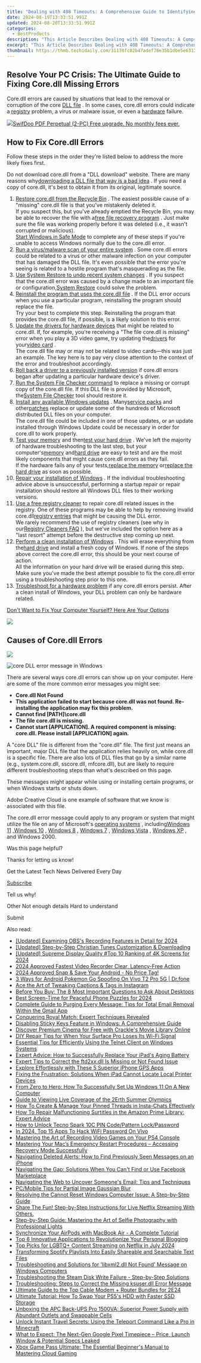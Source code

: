 ```yaml
---
title: "Dealing with 408 Timeouts: A Comprehensive Guide to Identifying & Resolving the Issue"
date: 2024-08-19T13:33:51.991Z
updated: 2024-08-20T13:33:51.991Z
categories:
  - BestProducts
description: "This Article Describes Dealing with 408 Timeouts: A Comprehensive Guide to Identifying & Resolving the Issue"
excerpt: "This Article Describes Dealing with 408 Timeouts: A Comprehensive Guide to Identifying & Resolving the Issue"
thumbnail: https://thmb.techidaily.com/31170fc82b47adef76e35b1dbe5e6312865cece8cca3cd844fe92c1c213c87ec.jpg
---
```


## Resolve Your PC Crisis: The Ultimate Guide to Fixing Core.dll Missing Errors
 Core.dll errors are caused by situations that lead to the removal or corruption of the core [DLL file](https://www.lifewire.com/what-is-a-dll-file-2625852) . In some cases, core.dll errors could indicate a [registry](https://www.lifewire.com/windows-registry-2625992) problem, a virus or malware issue, or even a [hardware](https://www.lifewire.com/computer-hardware-2625895) failure.

<!-- affiliate ads begin -->
<a href="https://purchase.swifdoo.com/order/checkout.php?PRODS=38709260&QTY=1&AFFILIATE=108875&CART=1"><img src="https://secure.avangate.com/images/merchant/8b932759a5a04ddb34bf79e3f9072e4b/products/Product%20box%20white-1024x1024.png" border="0">SwifDoo PDF Perpetual (2-PC)  Free upgrade. No monthly fees ever. </a>
<!-- affiliate ads end -->
## How to Fix Core.dll Errors

 Follow these steps in the order they're listed below to address the more likely fixes first.

 Do not download core.dll from a "DLL download" website. There are many reasons why[downloading a DLL file that way is a bad idea](https://www.lifewire.com/important-reasons-not-to-download-dll-files-2624455) . If you need a copy of core.dll, it's best to obtain it from its original, legitimate source.

1. [Restore core.dll from the Recycle Bin](https://www.lifewire.com/how-to-restore-deleted-files-from-the-recycle-bin-2624515) . The easiest possible cause of a "missing" core.dll file is that you've mistakenly deleted it.  
 If you suspect this, but you've already emptied the Recycle Bin, you may be able to recover the file with a[free file recovery program](https://www.lifewire.com/free-data-recovery-software-tools-2622893) . Just make sure the file was working properly before it was deleted (i.e., it wasn't corrupted or malicious).  
[Start Windows in Safe Mode](https://www.lifewire.com/how-do-i-start-windows-in-safe-mode-2624480) to complete any of these steps if you're unable to access Windows normally due to the core.dll error.
2. [Run a virus/malware scan of your entire system](https://www.lifewire.com/properly-scan-your-computer-for-viruses-and-other-malware-2624526) . Some core.dll errors could be related to a virus or other malware infection on your computer that has damaged the DLL file. It's even possible that the error you're seeing is related to a hostile program that's masquerading as the file.
3. [Use System Restore to undo recent system changes](https://www.lifewire.com/how-to-use-system-restore-in-windows-2626131) . If you suspect that the core.dll error was caused by a change made to an important file or configuration,[System Restore](https://www.lifewire.com/what-is-system-restore-2626022) could solve the problem.
4. [Reinstall the program that uses the core.dll file](https://www.lifewire.com/what-is-the-proper-way-to-reinstall-a-software-program-2624478) . If the DLL error occurs when you use a particular program, reinstalling the program should replace the file.  
 Try your best to complete this step. Reinstalling the program that provides the core.dll file, if possible, is a likely solution to this error.
5. [Update the drivers for hardware devices](https://www.lifewire.com/how-to-update-drivers-in-windows-2619214) that might be related to core.dll. If, for example, you're receiving a "The file core.dll is missing" error when you play a 3D video game, try updating the[drivers](https://www.lifewire.com/what-is-a-device-driver-2625796) for your[video card](https://www.lifewire.com/what-is-a-video-card-2618161) .  
 The core.dll file may or may not be related to video cards—this was just an example. The key here is to pay very close attention to the context of the error and troubleshoot accordingly.
6. [Roll back a driver to a previously installed version](https://www.lifewire.com/how-to-roll-back-a-driver-in-windows-2619217) if core.dll errors began after updating a particular hardware device's driver.
7. [Run the System File Checker command](https://www.lifewire.com/how-to-use-sfc-scannow-to-repair-windows-system-files-2626161) to replace a missing or corrupt copy of the core.dll file. If this DLL file is provided by Microsoft, the[System File Checker](https://www.lifewire.com/sfc-command-system-file-checker-2626020) tool should restore it.
8. [Install any available Windows updates](https://www.lifewire.com/how-to-check-for-install-windows-updates-2624596) . Many[service packs](https://www.lifewire.com/what-is-a-service-pack-2626010) and other[patches](https://www.lifewire.com/what-is-a-patch-2625960) replace or update some of the hundreds of Microsoft distributed DLL files on your computer.  
 The core.dll file could be included in one of those updates, or an update installed through Windows Update could be necessary in order for core.dll to work properly.
9. [Test your memory](https://www.lifewire.com/free-memory-test-programs-2626178) and then[test your hard drive](https://www.lifewire.com/free-hard-drive-testing-programs-2626183) . We've left the majority of hardware troubleshooting to the last step, but your computer's[memory](https://www.lifewire.com/what-is-random-access-memory-ram-2618159) and[hard drive](https://www.lifewire.com/what-is-a-hard-disk-drive-2618152) are easy to test and are the most likely components that might cause core.dll errors as they fail.  
 If the hardware fails any of your tests,[replace the memory](https://www.lifewire.com/how-to-replace-the-memory-ram-in-a-computer-2626201) or[replace the hard drive](https://www.lifewire.com/how-to-replace-a-hard-drive-2626200) as soon as possible.
10. [Repair your installation of Windows](https://www.lifewire.com/how-do-i-automatically-repair-windows-problems-2624907) . If the individual troubleshooting advice above is unsuccessful, performing a startup repair or repair installation should restore all Windows DLL files to their working versions.
11. [Use a free registry cleaner](https://www.lifewire.com/free-registry-cleaners-2626176) to repair core.dll related issues in the registry. One of these programs may be able to help by removing invalid core.dll[registry entries](https://www.lifewire.com/what-is-a-registry-key-2625999) that might be causing the DLL error.  
 We rarely recommend the use of registry cleaners (see why in our[Registry Cleaners FAQ](https://www.lifewire.com/registry-cleaner-faq-2625124) ), but we've included the option here as a "last resort" attempt before the destructive step coming up next.
12. [Perform a clean installation of Windows](https://www.lifewire.com/how-to-clean-install-windows-2624904) . This will erase everything from the[hard drive](https://www.lifewire.com/what-is-a-hard-disk-drive-2618152) and install a fresh copy of Windows. If none of the steps above correct the core.dll error, this should be your next course of action.  
 All the information on your hard drive will be erased during this step. Make sure you've made the best attempt possible to fix the core.dll error using a troubleshooting step prior to this one.
13. [Troubleshoot for a hardware problem](https://www.lifewire.com/fix-a-dll-issue-caused-by-a-hardware-problem-2624493) if any core.dll errors persist. After a clean install of Windows, your DLL problem can only be hardware related.

[Don't Want to Fix Your Computer Yourself? Here Are Your Options](https://www.lifewire.com/how-do-i-get-my-computer-fixed-2625167)

<!-- affiliate ads begin -->
<a href="https://secure.2checkout.com/order/checkout.php?PRODS=4940317&QTY=1&AFFILIATE=108875&CART=1"><img src="https://secure.avangate.com/images/merchant/333ac5d90817d69113471fbb6e531bee/sps-partnership-728x90eng.png" border="0"></a>
<!-- affiliate ads end -->
## Causes of Core.dll Errors

<!-- affiliate ads begin -->
<a href="https://shop.systoolsgroup.com/affiliate.php?ACCOUNT=SYSTOOBY&AFFILIATE=108875&PATH=https%3A%2F%2Fwww.systoolsgroup.com%3FAFFILIATE%3D108875%26RESOURCE%3D%2BSysTools%2BOutlook%2BRecovery"><img src="https://www.systoolsgroup.com/box/outlook-recovery.png" border="0"></a>
<!-- affiliate ads end -->
![core DLL error message in Windows](https://www.lifewire.com/thmb/4CzfTsaLQYHN32Vx8k0hNjrfMS8=/1500x0/filters:no_upscale():max_bytes(150000):strip_icc():format(webp)/core-dll-error-message-5ab3bf728e1b6e00379ec776.png)

 There are several ways core.dll errors can show up on your computer. Here are some of the more common error messages you might see:

* **Core.dll Not Found**
* **This application failed to start because core.dll was not found. Re-installing the application may fix this problem.**
* **Cannot find \[PATH\]\\core.dll**
* **The file core.dll is missing.**
* **Cannot start \[APPLICATION\]. A required component is missing: core.dll. Please install \[APPLICATION\] again.**

 A "core DLL" file is different from the "core.dll" file. The first just means an important, major DLL file that the application relies heavily on, while core.dll is a specific file. There are also lots of DLL files that go by a similar name (e.g., system.core.dll, sscore.dll, mfcore.dll), but are likely to require different troubleshooting steps than what's described on this page.

 These messages might appear while using or installing certain programs, or when Windows starts or shuts down.

 Adobe Creative Cloud is one example of software that we know is associated with this file.

 The core.dll error message could apply to any program or system that might utilize the file on any of Microsoft's [operating systems](https://www.lifewire.com/operating-systems-2625912) , including[Windows 11](https://www.lifewire.com/windows-11-5188930) ,[Windows 10](https://www.lifewire.com/windows-10-2626217) , [Windows 8](https://www.lifewire.com/windows-8-2626235) , [Windows 7](https://www.lifewire.com/windows-7-2626265) , [Windows Vista](https://www.lifewire.com/windows-vista-2626311) , [Windows XP](https://www.lifewire.com/windows-xp-2626354) , and Windows 2000.

Was this page helpful?

Thanks for letting us know!

 Get the Latest Tech News Delivered Every Day

[Subscribe](https://www.lifewire.com/#)

Tell us why!

 Other  Not enough details  Hard to understand

 Submit

<ins class="adsbygoogle"
     style="display:block"
     data-ad-format="autorelaxed"
     data-ad-client="ca-pub-7571918770474297"
     data-ad-slot="1223367746"></ins>



<ins class="adsbygoogle"
     style="display:block"
     data-ad-client="ca-pub-7571918770474297"
     data-ad-slot="8358498916"
     data-ad-format="auto"
     data-full-width-responsive="true"></ins>

<span class="atpl-alsoreadstyle">Also read:</span>
<div><ul>
<li><a href="https://on-screen-recording.techidaily.com/updated-examining-obss-recording-features-in-detail-for-2024/"><u>[Updated] Examining OBS's Recording Features in Detail for 2024</u></a></li>
<li><a href="https://extra-support.techidaily.com/updated-step-by-step-christian-tunes-customization-and-downloading/"><u>[Updated] Step-by-Step Christian Tunes Customization & Downloading</u></a></li>
<li><a href="https://vp-tips.techidaily.com/updated-supreme-display-quality-top-10-ranking-of-4k-screens-for-2024/"><u>[Updated] Supreme Display Quality  #Top 10 Ranking of 4K Screens for 2024</u></a></li>
<li><a href="https://screen-capture.techidaily.com/2024-approved-fastest-video-recorder-clear-latency-free-action/"><u>2024 Approved  Fastest Video Recorder  Clear, Latency-Free Action</u></a></li>
<li><a href="https://screen-recording.techidaily.com/1715860817234-2024-approved-snap-and-save-your-android-no-price-tag/"><u>2024 Approved  Snap & Save Your Android - No Price Tag!</u></a></li>
<li><a href="https://change-location.techidaily.com/3-ways-for-android-pokemon-go-spoofing-on-vivo-t2-pro-5g-drfone-by-drfone-virtual-android/"><u>3 Ways for Android Pokemon Go Spoofing On Vivo T2 Pro 5G | Dr.fone</u></a></li>
<li><a href="https://tech-recovery.techidaily.com/ace-the-art-of-tweaking-captions-and-tags-in-instagram/"><u>Ace the Art of Tweaking Captions & Tags in Instagram</u></a></li>
<li><a href="https://tech-recovery.techidaily.com/before-you-buy-the-8-most-important-questions-to-ask-about-desktops/"><u>Before You Buy: The 8 Most Important Questions to Ask About Desktops</u></a></li>
<li><a href="https://screen-recording.techidaily.com/best-screen-time-for-peaceful-phone-puzzles-for-2024/"><u>Best Screen-Time for Peaceful Phone Puzzles for 2024</u></a></li>
<li><a href="https://tech-recovery.techidaily.com/complete-guide-to-purging-every-message-tips-for-total-email-removal-within-the-gmail-app/"><u>Complete Guide to Purging Every Message: Tips for Total Email Removal Within the Gmail App</u></a></li>
<li><a href="https://tech-recovery.techidaily.com/conquering-royal-match-expert-techniques-revealed/"><u>Conquering Royal Match: Expert Techniques Revealed</u></a></li>
<li><a href="https://tech-recovery.techidaily.com/disabling-sticky-keys-feature-in-windows-a-comprehensive-guide/"><u>Disabling Sticky Keys Feature in Windows: A Comprehensive Guide</u></a></li>
<li><a href="https://tech-recovery.techidaily.com/discover-premium-cinema-for-free-with-crackles-movie-library-online/"><u>Discover Premium Cinema for Free with Crackle's Movie Library Online</u></a></li>
<li><a href="https://tech-recovery.techidaily.com/diy-repair-tips-for-when-your-surface-pro-loses-its-wi-fi-signal/"><u>DIY Repair Tips for When Your Surface Pro Loses Its Wi-Fi Signal</u></a></li>
<li><a href="https://tech-recovery.techidaily.com/essential-tips-for-efficiently-using-the-telnet-client-on-windows-systems/"><u>Essential Tips for Efficiently Using the Telnet Client on Windows Systems</u></a></li>
<li><a href="https://tech-recovery.techidaily.com/expert-advice-how-to-successfully-replace-your-ipads-aging-battery/"><u>Expert Advice: How to Successfully Replace Your iPad's Aging Battery</u></a></li>
<li><a href="https://tech-recovery.techidaily.com/expert-tips-to-correct-the-ftd2xxdll-is-missing-or-not-found-issue/"><u>Expert Tips to Correct the ftd2xx.dll Is Missing or Not Found Issue</u></a></li>
<li><a href="https://tech-recovery.techidaily.com/explore-effortlessly-with-these-5-superior-iphone-gps-apps/"><u>Explore Effortlessly with These 5 Superior iPhone GPS Apps</u></a></li>
<li><a href="https://tech-recovery.techidaily.com/fixing-the-frustration-solutions-when-ipad-cannot-locate-local-printer-devices/"><u>Fixing the Frustration: Solutions When iPad Cannot Locate Local Printer Devices</u></a></li>
<li><a href="https://tech-recovery.techidaily.com/from-zero-to-hero-how-to-successfully-set-up-windows-11-on-a-new-computer/"><u>From Zero to Hero: How To Successfully Set Up Windows 11 On A New Computer</u></a></li>
<li><a href="https://tech-recovery.techidaily.com/guide-to-viewing-live-coverage-of-the-2erth-summer-olympics/"><u>Guide to Viewing Live Coverage of the 2Erth Summer Olympics</u></a></li>
<li><a href="https://tech-recovery.techidaily.com/how-to-create-and-manage-your-pinned-threads-in-insta-chats-effectively/"><u>How To Create & Manage Your Pinned Threads in Insta-Chats Effectively</u></a></li>
<li><a href="https://tech-recovery.techidaily.com/how-to-repair-malfunctioning-surtitles-in-the-amazon-prime-library-expert-advice/"><u>How To Repair Malfunctioning Surtitles in the Amazon Prime Library: Expert Advice</u></a></li>
<li><a href="https://unlock-android.techidaily.com/how-to-unlock-tecno-spark-10c-pin-codepattern-lockpassword-by-drfone-android/"><u>How to Unlock Tecno Spark 10C PIN Code/Pattern Lock/Password</u></a></li>
<li><a href="https://android-unlock.techidaily.com/in-2024-top-15-apps-to-hack-wifi-password-on-vivo-by-drfone-android/"><u>In 2024, Top 15 Apps To Hack WiFi Password On Vivo</u></a></li>
<li><a href="https://tech-recovery.techidaily.com/mastering-the-art-of-recording-video-games-on-your-ps4-console/"><u>Mastering the Art of Recording Video Games on Your PS4 Console</u></a></li>
<li><a href="https://tech-recovery.techidaily.com/mastering-your-macs-emergency-restart-procedures-accessing-recovery-mode-successfully/"><u>Mastering Your Mac’s Emergency Restart Procedures – Accessing Recovery Mode Successfully</u></a></li>
<li><a href="https://tech-recovery.techidaily.com/navigating-deleted-alerts-how-to-find-previously-seen-messages-on-an-iphone/"><u>Navigating Deleted Alerts: How to Find Previously Seen Messages on an iPhone</u></a></li>
<li><a href="https://tech-recovery.techidaily.com/navigating-the-gap-solutions-when-you-cant-find-or-use-facebook-marketplace/"><u>Navigating the Gap: Solutions When You Can't Find or Use Facebook Marketplace</u></a></li>
<li><a href="https://tech-recovery.techidaily.com/navigating-the-web-to-uncover-someones-email-tips-and-techniques/"><u>Navigating the Web to Uncover Someone's Email: Tips and Techniques</u></a></li>
<li><a href="https://extra-information.techidaily.com/pcmobile-tips-for-partial-image-gaussian-blur/"><u>PC/Mobile Tips for Partial Image Gaussian Blur</u></a></li>
<li><a href="https://tech-recovery.techidaily.com/resolving-the-cannot-reset-windows-computer-issue-a-step-by-step-guide/"><u>Resolving the Cannot Reset Windows Computer Issue: A Step-by-Step Guide</u></a></li>
<li><a href="https://tech-recovery.techidaily.com/share-the-fun-step-by-step-instructions-for-live-netflix-streaming-with-others/"><u>Share The Fun! Step-by-Step Instructions for Live Netflix Streaming With Others.</u></a></li>
<li><a href="https://tech-recovery.techidaily.com/step-by-step-guide-mastering-the-art-of-selfie-photography-with-professional-lights/"><u>Step-by-Step Guide: Mastering the Art of Selfie Photography with Professional Lights</u></a></li>
<li><a href="https://tech-recovery.techidaily.com/synchronize-your-airpods-with-macbook-air-a-complete-tutorial/"><u>Synchronize Your AirPods with MacBook Air - A Complete Tutorial</u></a></li>
<li><a href="https://tech-recovery.techidaily.com/top-6-innovative-applications-to-revolutionize-your-personal-blogging/"><u>Top 6 Innovative Applications to Revolutionize Your Personal Blogging</u></a></li>
<li><a href="https://tech-recovery.techidaily.com/top-picks-for-lgbtqplus-content-streaming-on-netflix-in-july-2024/"><u>Top Picks for LGBTQ+ Content Streaming on Netflix in July 2024</u></a></li>
<li><a href="https://tech-recovery.techidaily.com/transforming-spotify-playlists-into-easily-shareable-and-searchable-text-files/"><u>Transforming Spotify Playlists Into Easily Shareable and Searchable Text Files</u></a></li>
<li><a href="https://tech-recovery.techidaily.com/troubleshooting-and-solutions-for-libxml2dll-not-found-message-on-windows-computers/"><u>Troubleshooting and Solutions for 'libxml2.dll Not Found' Message on Windows Computers</u></a></li>
<li><a href="https://tech-recovery.techidaily.com/troubleshooting-the-steam-disk-write-failure-step-by-step-solutions/"><u>Troubleshooting the Steam Disk Write Failure - Step-by-Step Solutions</u></a></li>
<li><a href="https://tech-recovery.techidaily.com/troubleshooting-steps-to-correct-the-missing-ksuserdll-error-message/"><u>Troubleshooting: Steps to Correct the Missing ksuser.dll Error Message</u></a></li>
<li><a href="https://tech-recovery.techidaily.com/ultimate-guide-to-the-top-cable-modem-plus-router-bundles-for-2e24/"><u>Ultimate Guide to the Top Cable Modem + Router Bundles for 2E24</u></a></li>
<li><a href="https://tech-recovery.techidaily.com/ultimate-tutorial-how-to-swap-your-ps5s-hdd-with-faster-ssd-storage/"><u>Ultimate Tutorial: How To Swap Your PS5's HDD with Faster SSD Storage</u></a></li>
<li><a href="https://buynow-marvelous.techidaily.com/unboxing-the-apc-back-ups-pro-1500va-superior-power-supply-with-abundant-outlets-and-swappable-cells/"><u>Unboxing the APC Back-UPS Pro 1500VA: Superior Power Supply with Abundant Outlets and Swappable Cells</u></a></li>
<li><a href="https://tech-recovery.techidaily.com/unlock-instant-travel-secrets-using-the-teleport-command-like-a-pro-in-minecraft/"><u>Unlock Instant Travel Secrets: Using the Teleport Command Like a Pro in Minecraft</u></a></li>
<li><a href="https://tech-recovery.techidaily.com/1722890483532-what-to-expect-the-next-gen-google-pixel-timepiece-price-launch-window-and-potential-specs-leaked/"><u>What to Expect: The Next-Gen Google Pixel Timepiece – Price, Launch Window & Potential Specs Leaked</u></a></li>
<li><a href="https://tech-recovery.techidaily.com/xbox-game-pass-ultimate-the-essential-beginners-manual-to-mastering-cloud-gaming/"><u>Xbox Game Pass Ultimate: The Essential Beginner's Manual to Mastering Cloud Gaming</u></a></li>
</ul></div>
